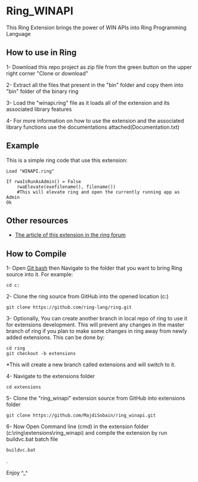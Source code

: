 # Ring_WINAPI

This Ring Extension brings the power of WIN APIs into Ring Programming Language

## How to use in Ring

1- Download this repo project as zip file from the green button on the upper right corner "Clone or download"

2- Extract all the files that present in the "bin" folder and copy them into "bin" folder of the binary ring

3- Load the "winapi.ring" file as it loads all of the extension and its associated library features

4- For more information on how to use the extension and the associated library functions use the documentations attached(Documentation.txt)

## Example

This is a simple ring code that use this extension:

    Load "WINAPI.ring"

    If rwaIsRunAsAdmin() = False
    	rwaElevate(exefilename(), filename())	
    	#This will elevate ring and open the currently running app as Admin
    Ok


## Other resources

- [The article of this extension in the ring forum](https://groups.google.com/forum/#!topic/ring-lang/4wp4gIoZFm4)
  

## How to Compile

1- Open [Git bash](http://opensourcerer.diy.org/challenge/3) then Navigate to the folder that you want to bring Ring source into it. For example:

    cd c:
	
2- Clone the ring source from GitHub into the opened location (c:)
  
    git clone https://github.com/ring-lang/ring.git
	
3- Optionally, You can create another branch in local repo of ring to use it for extensions development. This will prevent any changes in the master branch of ring if you plan to make some changes in ring away from newly added extensions. This can be done by:
  
    cd ring
    git checkout -b extensions

*This will create a new branch called extensions and will switch to it.

4- Navigate to the extensions folder 

    cd extensions
	
5- Clone the "ring_winapi" extension source from GitHub into extensions folder

    git clone https://github.com/MajdiSobain/ring_winapi.git
	
6- Now Open Command line (cmd) in the extension folder (c:\ring\extensions\ring_winapi) and compile the extension by run buildvc.bat batch file

    buildvc.bat
	
.

Enjoy ^_^
